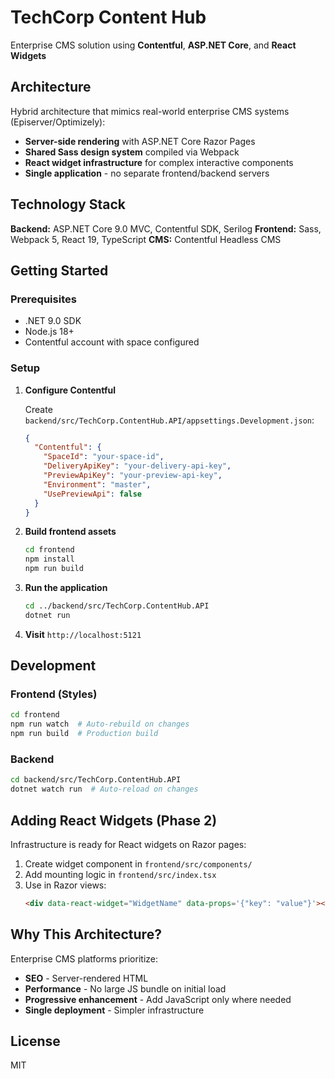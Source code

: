 # TechCorp Content Hub

Enterprise CMS solution using **Contentful**, **ASP.NET Core**, and **React Widgets**

## Architecture

Hybrid architecture that mimics real-world enterprise CMS systems (Episerver/Optimizely):

- **Server-side rendering** with ASP.NET Core Razor Pages
- **Shared Sass design system** compiled via Webpack
- **React widget infrastructure** for complex interactive components
- **Single application** - no separate frontend/backend servers

## Technology Stack

**Backend:** ASP.NET Core 9.0 MVC, Contentful SDK, Serilog
**Frontend:** Sass, Webpack 5, React 19, TypeScript
**CMS:** Contentful Headless CMS

## Getting Started

### Prerequisites

- .NET 9.0 SDK
- Node.js 18+
- Contentful account with space configured

### Setup

1. **Configure Contentful**

   Create `backend/src/TechCorp.ContentHub.API/appsettings.Development.json`:
   ```json
   {
     "Contentful": {
       "SpaceId": "your-space-id",
       "DeliveryApiKey": "your-delivery-api-key",
       "PreviewApiKey": "your-preview-api-key",
       "Environment": "master",
       "UsePreviewApi": false
     }
   }
   ```

2. **Build frontend assets**
   ```bash
   cd frontend
   npm install
   npm run build
   ```

3. **Run the application**
   ```bash
   cd ../backend/src/TechCorp.ContentHub.API
   dotnet run
   ```

4. **Visit** `http://localhost:5121`

## Development

### Frontend (Styles)
```bash
cd frontend
npm run watch  # Auto-rebuild on changes
npm run build  # Production build
```

### Backend
```bash
cd backend/src/TechCorp.ContentHub.API
dotnet watch run  # Auto-reload on changes
```

## Adding React Widgets (Phase 2)

Infrastructure is ready for React widgets on Razor pages:

1. Create widget component in `frontend/src/components/`
2. Add mounting logic in `frontend/src/index.tsx`
3. Use in Razor views:
   ```html
   <div data-react-widget="WidgetName" data-props='{"key": "value"}'></div>
   ```

## Why This Architecture?

Enterprise CMS platforms prioritize:
- **SEO** - Server-rendered HTML
- **Performance** - No large JS bundle on initial load
- **Progressive enhancement** - Add JavaScript only where needed
- **Single deployment** - Simpler infrastructure

## License

MIT
